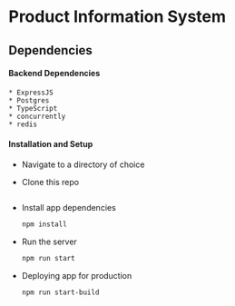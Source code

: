 # Product Information System

    

## Dependencies
#### Backend Dependencies
    * ExpressJS
    * Postgres
    * TypeScript
    * concurrently
    * redis


#### Installation and Setup
* Navigate to a directory of choice
* Clone this repo
    ```sh

    ```

* Install app dependencies
    ```sh
    npm install
    ```
* Run the server
    ```sh
    npm run start
    ```
* Deploying app for production
    ```sh
    npm run start-build
    ```